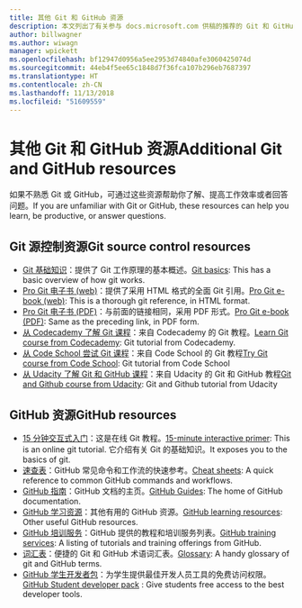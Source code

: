 ```yaml
---
title: 其他 Git 和 GitHub 资源
description: 本文列出了有关参与 docs.microsoft.com 供稿的推荐的 Git 和 GitHub 学习资源。
author: billwagner
ms.author: wiwagn
manager: wpickett
ms.openlocfilehash: bf12947d0956a5ee2953d74840afe3060425074d
ms.sourcegitcommit: 44eb4f5ee65c1848d7f36fca107b296eb7687397
ms.translationtype: HT
ms.contentlocale: zh-CN
ms.lasthandoff: 11/13/2018
ms.locfileid: "51609559"
---
```

# <a name="additional-git-and-github-resources"></a><span data-ttu-id="89f59-103">其他 Git 和 GitHub 资源</span><span class="sxs-lookup"><span data-stu-id="89f59-103">Additional Git and GitHub resources</span></span>

<span data-ttu-id="89f59-104">如果不熟悉 Git 或 GitHub，可通过这些资源帮助你了解、提高工作效率或者回答问题。</span><span class="sxs-lookup"><span data-stu-id="89f59-104">If you are unfamiliar with Git or GitHub, these resources can help you learn, be productive, or answer questions.</span></span>

## <a name="git-source-control-resources"></a><span data-ttu-id="89f59-105">Git 源控制资源</span><span class="sxs-lookup"><span data-stu-id="89f59-105">Git source control resources</span></span>

- <span data-ttu-id="89f59-106">[Git 基础知识](https://go.microsoft.com/fwlink/?linkid=853939)：提供了 Git 工作原理的基本概述。</span><span class="sxs-lookup"><span data-stu-id="89f59-106">[Git basics](https://go.microsoft.com/fwlink/?linkid=853939): This has a basic overview of how git works.</span></span>
- <span data-ttu-id="89f59-107">[Pro Git 电子书 (web)](https://go.microsoft.com/fwlink/?linkid=853940)：提供了采用 HTML 格式的全面 Git 引用。</span><span class="sxs-lookup"><span data-stu-id="89f59-107">[Pro Git e-book (web)](https://go.microsoft.com/fwlink/?linkid=853940): This is a thorough git reference, in HTML format.</span></span>
- <span data-ttu-id="89f59-108">[Pro Git 电子书 (PDF)](https://progit2.s3.amazonaws.com/en/2016-03-22-f3531/progit-en.1084.pdf)：与前面的链接相同，采用 PDF 形式。</span><span class="sxs-lookup"><span data-stu-id="89f59-108">[Pro Git e-book (PDF)](https://progit2.s3.amazonaws.com/en/2016-03-22-f3531/progit-en.1084.pdf): Same as the preceding link, in PDF form.</span></span>
- <span data-ttu-id="89f59-109">[从 Codecademy 了解 Git 课程](https://www.codecademy.com/learn/learn-git)：来自 Codecademy 的 Git 教程。</span><span class="sxs-lookup"><span data-stu-id="89f59-109">[Learn Git course from Codecademy](https://www.codecademy.com/learn/learn-git): Git tutorial from Codecademy.</span></span>
- <span data-ttu-id="89f59-110">[从 Code School 尝试 Git 课程](https://www.codeschool.com/courses/try-git)：来自 Code School 的 Git 教程</span><span class="sxs-lookup"><span data-stu-id="89f59-110">[Try Git course from Code School](https://www.codeschool.com/courses/try-git): Git tutorial from Code School</span></span>
- <span data-ttu-id="89f59-111">[从 Udacity 了解 Git 和 GitHub 课程](https://www.udacity.com/course/how-to-use-git-and-github--ud775)：来自 Udacity 的 Git 和 GitHub 教程</span><span class="sxs-lookup"><span data-stu-id="89f59-111">[Git and Github course from Udacity](https://www.udacity.com/course/how-to-use-git-and-github--ud775): Git and Github tutorial from Udacity</span></span>

## <a name="github-resources"></a><span data-ttu-id="89f59-112">GitHub 资源</span><span class="sxs-lookup"><span data-stu-id="89f59-112">GitHub resources</span></span>

- <span data-ttu-id="89f59-113">[15 分钟交互式入门](https://try.github.io/)：这是在线 Git 教程。</span><span class="sxs-lookup"><span data-stu-id="89f59-113">[15-minute interactive primer](https://try.github.io/): This is an online git tutorial.</span></span> <span data-ttu-id="89f59-114">它介绍有关 Git 的基础知识。</span><span class="sxs-lookup"><span data-stu-id="89f59-114">It exposes you to the basics of git.</span></span>
- <span data-ttu-id="89f59-115">[速查表](https://go.microsoft.com/fwlink/?linkid=853941)：GitHub 常见命令和工作流的快速参考。</span><span class="sxs-lookup"><span data-stu-id="89f59-115">[Cheat sheets](https://go.microsoft.com/fwlink/?linkid=853941): A quick reference to common GitHub commands and workflows.</span></span>
- <span data-ttu-id="89f59-116">[GitHub 指南](https://guides.github.com/)：GitHub 文档的主页。</span><span class="sxs-lookup"><span data-stu-id="89f59-116">[GitHub Guides](https://guides.github.com/): The home of GitHub documentation.</span></span>
- <span data-ttu-id="89f59-117">[GitHub 学习资源](https://help.github.com/articles/git-and-github-learning-resources/)：其他有用的 GitHub 资源。</span><span class="sxs-lookup"><span data-stu-id="89f59-117">[GitHub learning resources](https://help.github.com/articles/git-and-github-learning-resources/): Other useful GitHub resources.</span></span>
- <span data-ttu-id="89f59-118">[GitHub 培训服务](https://services.github.com/training/)：GitHub 提供的教程和培训服务列表。</span><span class="sxs-lookup"><span data-stu-id="89f59-118">[GitHub training services](https://services.github.com/training/): A listing of tutorials and training offerings from GitHub.</span></span>
- <span data-ttu-id="89f59-119">[词汇表](https://help.github.com/articles/github-glossary)：便捷的 Git 和 GitHub 术语词汇表。</span><span class="sxs-lookup"><span data-stu-id="89f59-119">[Glossary](https://help.github.com/articles/github-glossary): A handy glossary of git and GitHub terms.</span></span>
- <span data-ttu-id="89f59-120">[GitHub 学生开发者包](https://education.github.com/pack)：为学生提供最佳开发人员工具的免费访问权限。</span><span class="sxs-lookup"><span data-stu-id="89f59-120">[GitHub Student developer pack](https://education.github.com/pack) : Give students free access to the best developer tools.</span></span>
